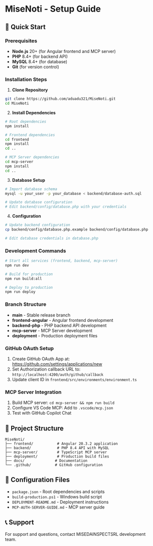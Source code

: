 # MiseNoti - Setup Guide

## 🚀 Quick Start

### Prerequisites

- **Node.js** 20+ (for Angular frontend and MCP server)
- **PHP** 8.4+ (for backend API)
- **MySQL** 8.4+ (for database)
- **Git** (for version control)

### Installation Steps

1. **Clone Repository**
```bash
git clone https://github.com/aduadu321/MiseNoti.git
cd MiseNoti
```

2. **Install Dependencies**
```bash
# Root dependencies
npm install

# Frontend dependencies
cd frontend
npm install
cd ..

# MCP Server dependencies
cd mcp-server
npm install
cd ..
```

3. **Database Setup**
```bash
# Import database schema
mysql -u your_user -p your_database < backend/database-auth.sql

# Update database configuration
# Edit backend/config/database.php with your credentials
```

4. **Configuration**
```bash
# Update backend configuration
cp backend/config/database.php.example backend/config/database.php

# Edit database credentials in database.php
```

### Development Commands

```bash
# Start all services (frontend, backend, mcp-server)
npm run dev

# Build for production
npm run build:all

# Deploy to production
npm run deploy
```

### Branch Structure

- **main** - Stable release branch
- **frontend-angular** - Angular frontend development
- **backend-php** - PHP backend API development
- **mcp-server** - MCP Server development
- **deployment** - Production deployment files

### GitHub OAuth Setup

1. Create GitHub OAuth App at: https://github.com/settings/applications/new
2. Set Authorization callback URL to: `http://localhost:4200/auth/github/callback`
3. Update client ID in `frontend/src/environments/environment.ts`

### MCP Server Integration

1. Build MCP server: `cd mcp-server && npm run build`
2. Configure VS Code MCP: Add to `.vscode/mcp.json`
3. Test with GitHub Copilot Chat

## 📁 Project Structure

```
MiseNoti/
├── frontend/           # Angular 20.3.2 application
├── backend/            # PHP 8.4 API with MySQL
├── mcp-server/         # TypeScript MCP server
├── deployment/         # Production build files
├── docs/              # Documentation
└── .github/           # GitHub configuration
```

## 🔧 Configuration Files

- `package.json` - Root dependencies and scripts
- `build-production.ps1` - Windows build script
- `DEPLOYMENT-README.md` - Deployment instructions
- `MCP-AUTH-SERVER-GUIDE.md` - MCP server guide

## 📞 Support

For support and questions, contact MISEDAINSPECTSRL development team.